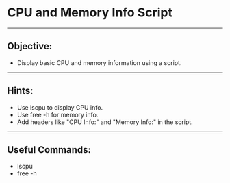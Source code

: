 # CPU and Memory Info Script

---

## Objective:
- Display basic CPU and memory information using a script.

---

##  Hints:
- Use lscpu to display CPU info.
- Use free -h for memory info.
- Add headers like "CPU Info:" and "Memory Info:" in the script.

---

## Useful Commands:
- lscpu
- free -h
